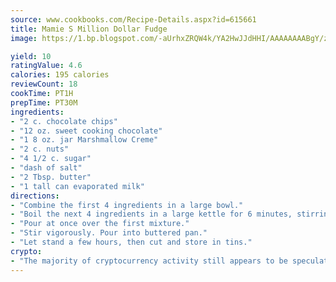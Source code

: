 ```yaml
---
source: www.cookbooks.com/Recipe-Details.aspx?id=615661
title: Mamie S Million Dollar Fudge
image: https://1.bp.blogspot.com/-aUrhxZRQW4k/YA2HwJJdHHI/AAAAAAAABgY/z2R8OXCxqDoBQtRn-q-fHG8g9_G4G1HBwCLcBGAsYHQ/s320/13.png

yield: 10
ratingValue: 4.6
calories: 195 calories
reviewCount: 18
cookTime: PT1H
prepTime: PT30M
ingredients:
- "2 c. chocolate chips"
- "12 oz. sweet cooking chocolate"
- "1 8 oz. jar Marshmallow Creme"
- "2 c. nuts"
- "4 1/2 c. sugar"
- "dash of salt"
- "2 Tbsp. butter"
- "1 tall can evaporated milk"
directions:
- "Combine the first 4 ingredients in a large bowl."
- "Boil the next 4 ingredients in a large kettle for 6 minutes, stirring often."
- "Pour at once over the first mixture."
- "Stir vigorously. Pour into buttered pan."
- "Let stand a few hours, then cut and store in tins."
crypto:
- "The majority of cryptocurrency activity still appears to be speculative."
---
```

